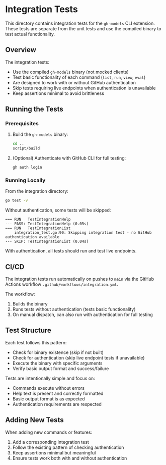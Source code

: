 # Integration Tests

This directory contains integration tests for the `gh-models` CLI extension. These tests are separate from the unit tests and use the compiled binary to test actual functionality.

## Overview

The integration tests:
- Use the compiled `gh-models` binary (not mocked clients)
- Test basic functionality of each command (`list`, `run`, `view`, `eval`)
- Are designed to work with or without GitHub authentication
- Skip tests requiring live endpoints when authentication is unavailable
- Keep assertions minimal to avoid brittleness

## Running the Tests

### Prerequisites

1. Build the `gh-models` binary:
   ```bash
   cd ..
   script/build
   ```

2. (Optional) Authenticate with GitHub CLI for full testing:
   ```bash
   gh auth login
   ```

### Running Locally

From the integration directory:
```bash
go test -v
```

Without authentication, some tests will be skipped:
```
=== RUN   TestIntegrationHelp
--- PASS: TestIntegrationHelp (0.05s)
=== RUN   TestIntegrationList
    integration_test.go:90: Skipping integration test - no GitHub authentication available
--- SKIP: TestIntegrationList (0.04s)
```

With authentication, all tests should run and test live endpoints.

## CI/CD

The integration tests run automatically on pushes to `main` via the GitHub Actions workflow `.github/workflows/integration.yml`.

The workflow:
1. Builds the binary
2. Runs tests without authentication (tests basic functionality)
3. On manual dispatch, can also run with authentication for full testing

## Test Structure

Each test follows this pattern:
- Check for binary existence (skip if not built)
- Check for authentication (skip live endpoint tests if unavailable)
- Execute the binary with specific arguments
- Verify basic output format and success/failure

Tests are intentionally simple and focus on:
- Commands execute without errors
- Help text is present and correctly formatted
- Basic output format is as expected
- Authentication requirements are respected

## Adding New Tests

When adding new commands or features:
1. Add a corresponding integration test
2. Follow the existing pattern of checking authentication
3. Keep assertions minimal but meaningful
4. Ensure tests work both with and without authentication